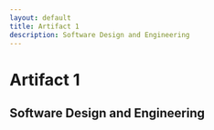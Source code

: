 ```yaml
---
layout: default
title: Artifact 1
description: Software Design and Engineering
---
```


# Artifact 1
## Software Design and Engineering
